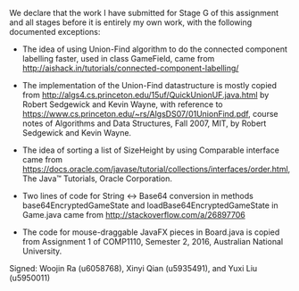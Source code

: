 We declare that the work I have submitted for Stage G of this assignment and all stages before it is entirely my own work, with the
following documented exceptions:

* The idea of using Union-Find algorithm to do the connected component labelling faster, used in class GameField, came from http://aishack.in/tutorials/connected-component-labelling/
  
* The implementation of the Union-Find datastructure is mostly copied from http://algs4.cs.princeton.edu/15uf/QuickUnionUF.java.html by Robert Sedgewick and Kevin Wayne, with reference to https://www.cs.princeton.edu/~rs/AlgsDS07/01UnionFind.pdf, course notes of Algorithms and Data Structures, Fall 2007, MIT, by Robert Sedgewick and Kevin Wayne.

* The idea of sorting a list of SizeHeight by using Comparable interface came from https://docs.oracle.com/javase/tutorial/collections/interfaces/order.html, The Java™ Tutorials, Oracle Corporation. 

* Two lines of code for String <-> Base64 conversion in methods base64EncryptedGameState and loadBase64EncryptedGameState in Game.java came from http://stackoverflow.com/a/26897706

* The code for mouse-draggable JavaFX pieces in Board.java is copied from Assignment 1 of COMP1110, Semester 2, 2016, Australian National University. 

Signed: Woojin Ra (u6058768), Xinyi Qian (u5935491), and Yuxi Liu (u5950011)